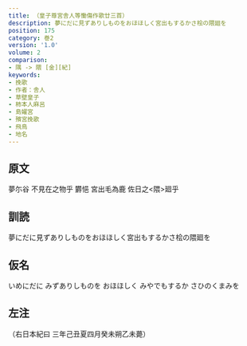 ```yaml
---
title: （皇子尊宮舎人等慟傷作歌廿三首）
description: 夢にだに見ずありしものをおほほしく宮出もするかさ桧の隈廻を
position: 175
category: 巻2
version: '1.0'
volume: 2
comparison:
- 隅 -> 隈 [金][紀]
keywords:
- 挽歌
- 作者：舎人
- 草壁皇子
- 柿本人麻呂
- 島嬥宮
- 殯宮挽歌
- 飛鳥
- 地名
---
```


## 原文

夢尓谷 不見在之物乎 欝悒 宮出毛為鹿 佐日之<隈>廻乎

## 訓読

夢にだに見ずありしものをおほほしく宮出もするかさ桧の隈廻を

## 仮名

いめにだに みずありしものを おほほしく みやでもするか さひのくまみを

## 左注

（右日本紀曰 三年己丑夏四月癸未朔乙未薨）
